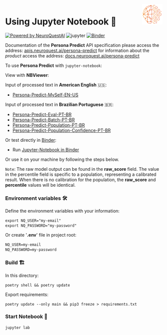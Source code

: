 <img src="https://raw.githubusercontent.com/NeuroQuestAi/neuroquestai.github.io/main/brand/products/persona-predict/persona-predict-orange-128.png" align="right" width="65" height="65"/>

# Using Jupyter Notebook 🚀

[![Powered by NeuroQuestAI](https://img.shields.io/badge/powered%20by-NeuroQuestAI-orange.svg?style=flat&colorA=E1523D&colorB=007D8A)](
https://neuroquest.ai)
![jupyter](https://img.shields.io/static/v1.svg?label=jupyter&message=4.0.6%20&color=orange)
[![Binder](https://mybinder.org/badge_logo.svg)](https://mybinder.org/v2/gh/NeuroQuestAi/neuroquest-examples/HEAD?labpath=products%2Fpersona-predict%2Fnotebooks)

Documentation of the **Persona Predict** API specification please access the address: [apis.neuroquest.ai/persona-predict](https://apis.neuroquest.ai/persona-predict/) for 
information about the *product* access the address: [docs.neuroquest.ai/persona-predict](https://docs.neuroquest.ai/persona-predict/)

To use **Persona Predict** with `jupyter-notebook`:

View with **NBViewer**:

Input of processed text in **American English** 🇺🇸:

 - [Persona-Predict-MySelf-EN-US](https://nbviewer.org/github/NeuroQuestAi/neuroquest-examples/blob/main/products/persona-predict/notebooks/Persona-Predict-MySelf-EN-US.ipynb?flush_cache=true)

Input of processed text in **Brazilian Portuguese** 🇧🇷:

  - [Persona-Predict-Eval-PT-BR](https://nbviewer.org/github/NeuroQuestAi/neuroquest-examples/blob/main/products/persona-predict/notebooks/Persona-Predict-Eval-PT-BR.ipynb?flush_cache=true)
  - [Persona-Predict-Batch-PT-BR](https://nbviewer.org/github/NeuroQuestAi/neuroquest-examples/blob/main/products/persona-predict/notebooks/Persona-Predict-Batch-PT-BR.ipynb?flush_cache=true)
  - [Persona-Predict-Population-PT-BR](https://nbviewer.org/github/NeuroQuestAi/neuroquest-examples/blob/main/products/persona-predict/notebooks/Persona-Predict-Pop-PT-BR.ipynb?flush_cache=true)
  - [Persona-Predict-Population-Confidence-PT-BR](https://nbviewer.org/github/NeuroQuestAi/neuroquest-examples/blob/main/products/persona-predict/notebooks/Persona-Predict-Pop-Conf-PT-BR.ipynb?flush_cache=true)

Or test directly in [Binder](https://mybinder.org/):

  - Run [Jupyter-Notebook in Binder](https://mybinder.org/v2/gh/NeuroQuestAi/neuroquest-examples/HEAD?labpath=products%2Fpersona-predict%2Fnotebooks)

Or use it on your machine by following the steps below.

`Note`: The raw model output can be found in the **raw_score** field. The value in the percentile field is specific to a population, representing a calibrated result. When there is no calibration for the population, the **raw_score** and **percentile** values will be identical.

### Environment variables 🛠️

Define the environment variables with your information:

```shell
export NQ_USER="my-email"
export NQ_PASSWORD="my-password"
```

Or create '**.env**' file in project root:

```file
NQ_USER=my-email
NQ_PASSWORD=my-password
```

### Build 🏗️

In this directory:

```shell
poetry shell && poetry update
```

Export requirements:

```shell
poetry update --only main && pip3 freeze > requirements.txt
```

### Start Notebook 🏁

```shell
jupyter lab
```
